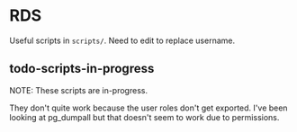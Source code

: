 # RDS

Useful scripts in `scripts/`. Need to edit to replace username.

## todo-scripts-in-progress

NOTE: These scripts are in-progress.

They don't quite work because the user roles don't get exported. I've been looking at pg_dumpall but that doesn't seem to work due to permissions.

